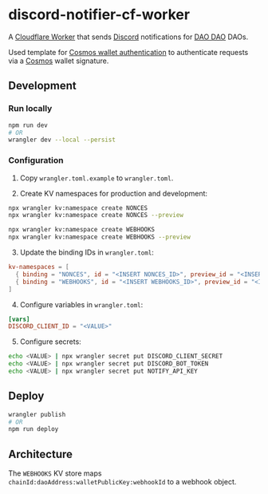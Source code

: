 # discord-notifier-cf-worker

A [Cloudflare Worker](https://workers.cloudflare.com/) that sends
[Discord](https://discord.com) notifications for [DAO DAO](https://daodao.zone/)
DAOs.

Used template for [Cosmos wallet
authentication](https://github.com/NoahSaso/cloudflare-worker-cosmos-auth) to
authenticate requests via a [Cosmos](https://cosmos.network) wallet signature.

## Development

### Run locally

```sh
npm run dev
# OR
wrangler dev --local --persist
```

### Configuration

1. Copy `wrangler.toml.example` to `wrangler.toml`.

2. Create KV namespaces for production and development:

```sh
npx wrangler kv:namespace create NONCES
npx wrangler kv:namespace create NONCES --preview

npx wrangler kv:namespace create WEBHOOKS
npx wrangler kv:namespace create WEBHOOKS --preview
```

3. Update the binding IDs in `wrangler.toml`:

```toml
kv-namespaces = [
  { binding = "NONCES", id = "<INSERT NONCES_ID>", preview_id = "<INSERT NONCES_PREVIEW_ID>" },
  { binding = "WEBHOOKS", id = "<INSERT WEBHOOKS_ID>", preview_id = "<INSERT WEBHOOKS_PREVIEW_ID>" },
]
```

4. Configure variables in `wrangler.toml`:

```toml
[vars]
DISCORD_CLIENT_ID = "<VALUE>"
```

5. Configure secrets:

```sh
echo <VALUE> | npx wrangler secret put DISCORD_CLIENT_SECRET
echo <VALUE> | npx wrangler secret put DISCORD_BOT_TOKEN
echo <VALUE> | npx wrangler secret put NOTIFY_API_KEY
```

## Deploy

```sh
wrangler publish
# OR
npm run deploy
```

## Architecture

The `WEBHOOKS` KV store maps `chainId:daoAddress:walletPublicKey:webhookId` to a
webhook object.

